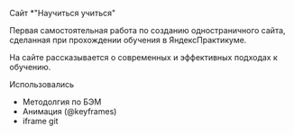 Сайт *"Научиться учиться"

Первая самостоятельная работа по созданию одностраничного сайта,
сделанная при прохождении обучения в ЯндексПрактикуме.

На сайте рассказывается о современных и эффективных подходах к обучению.

Использовались

* Методолгия по  БЭМ
* Анимация (@keyframes)
* iframe
git